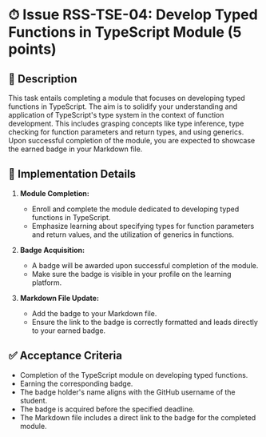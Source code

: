 # ⏱ Issue RSS-TSE-04: Develop Typed Functions in TypeScript Module (5 points)

## 📝 Description

This task entails completing a module that focuses on developing typed functions in TypeScript. The aim is to solidify your understanding and application of TypeScript's type system in the context of function development. This includes grasping concepts like type inference, type checking for function parameters and return types, and using generics. Upon successful completion of the module, you are expected to showcase the earned badge in your Markdown file.

## 🔨 Implementation Details

1. **Module Completion:**

   - Enroll and complete the module dedicated to developing typed functions in TypeScript.
   - Emphasize learning about specifying types for function parameters and return values, and the utilization of generics in functions.

2. **Badge Acquisition:**

   - A badge will be awarded upon successful completion of the module.
   - Make sure the badge is visible in your profile on the learning platform.

3. **Markdown File Update:**

   - Add the badge to your Markdown file.
   - Ensure the link to the badge is correctly formatted and leads directly to your earned badge.

## ✅ Acceptance Criteria

- Completion of the TypeScript module on developing typed functions.
- Earning the corresponding badge.
- The badge holder's name aligns with the GitHub username of the student.
- The badge is acquired before the specified deadline.
- The Markdown file includes a direct link to the badge for the completed module.
